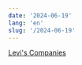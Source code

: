 ```yaml
---
date: '2024-06-19'
lang: 'en'
slug: '/2024-06-19'
---
```


[Levi's Companies](https://siw.ooo/p/levis-companies)
